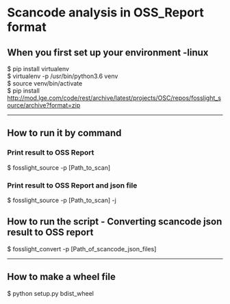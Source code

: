 # Scancode analysis in OSS_Report format
## When you first set up your environment -linux
$ pip install virtualenv     
$ virtualenv -p /usr/bin/python3.6 venv     
$ source venv/bin/activate        
$ pip install http://mod.lge.com/code/rest/archive/latest/projects/OSC/repos/fosslight_source/archive?format=zip             

<hr />       

## How to run it by command
### Print result to OSS Report
$ fosslight_source -p [Path_to_scan]
### Print result to OSS Report and json file
$ fosslight_source -p [Path_to_scan] -j
## How to run the script - Converting scancode json result to OSS report
$ fosslight_convert -p [Path_of_scancode_json_files]

<hr />     

## How to make a wheel file
$ python setup.py bdist_wheel
